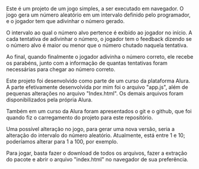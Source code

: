 Este é um projeto de um jogo simples, a ser executado em navegador. O jogo gera um número aleatório em um intervalo definido pelo programador, e o jogador tem que adivinhar o número gerado.

O intervalo ao qual o número alvo pertence é exibido ao jogador no início. A cada tentativa de adivinhar o número, o jogador tem o feedback dizendo se o número alvo é maior ou menor que o número chutado naquela tentativa.

Ao final, quando finalmente o jogador adivinha o número correto, ele recebe os parabéns, junto com a informação de quantas tentativas foram necessárias para chegar ao número correto.

Este projeto foi desenvolvido como parte de um curso da plataforma Alura. A parte efetivamente desenvolvida por mim foi o arquivo "app.js", além de pequenas alterações no arquivo "Index.html".
Os demais arquivos foram disponibilizados pela própria Alura.

Também em um curso da Alura foram apresentados o git e o github, que foi quando fiz o carregamento do projeto para este repositório.

Uma possível alteração no jogo, para gerar uma nova versão, seria a alteração do intervalo do número aleatório. Atualmente, está entre 1 e 10; poderíamos alterar para 1 a 100, por exemplo.

Para jogar, basta fazer o download de todos os arquivos, fazer a extração do pacote e abrir o arquivo "index.html" no navegador de sua preferência.
